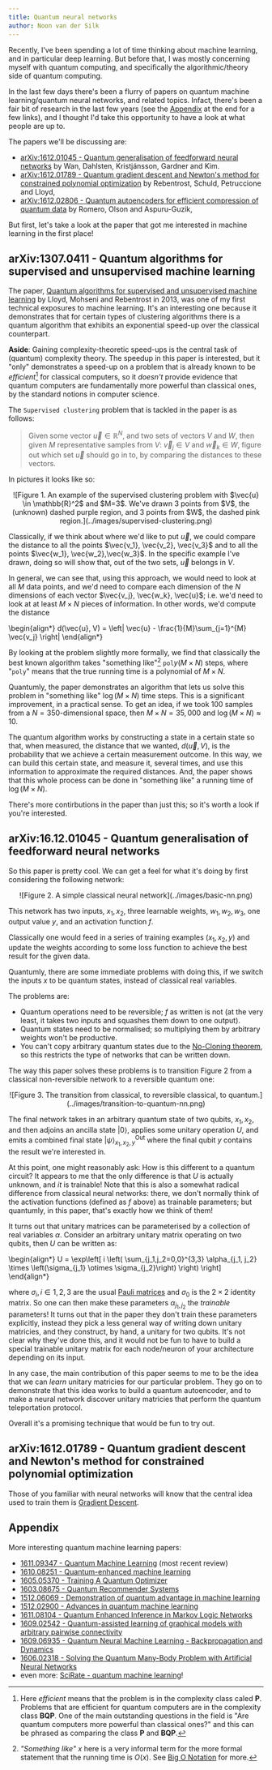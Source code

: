 ```yaml
---
title: Quantum neural networks
author: Noon van der Silk
---
```

 
Recently, I've been spending a lot of time thinking about machine learning,
and in particular deep learning. But before that, I was mostly concerning
myself with quantum computing, and specifically the algorithmic/theory side of
quantum computing.

In the last few days there's been a flurry of papers on quantum machine
learning/quantum neural networks, and related topics. Infact, there's been a
fair bit of research in the last few years (see the [Appendix](#appendix) at the end for
a few links), and I thought I'd take this opportunity to have a look at what
people are up to.

The papers we'll be discussing are:

- [arXiv:1612.01045 - Quantum generalisation of feedforward neural networks](https://scirate.com/arxiv/1612.01045) by Wan, Dahlsten, Kristjánsson, Gardner and Kim.
- [arXiv:1612.01789 - Quantum gradient descent and Newton's method for constrained polynomial optimization](https://scirate.com/arxiv/1612.01789) by Rebentrost, Schuld, Petruccione and Lloyd,
- [arXiv:1612.02806 - Quantum autoencoders for efficient compression of quantum data](https://scirate.com/arxiv/1612.02806) by Romero, Olson and Aspuru-Guzik,

But first, let's take a look at the paper that got me interested in machine
learning in the first place!

## arXiv:1307.0411 - Quantum algorithms for supervised and unsupervised machine learning

The paper, [Quantum algorithms for supervised and unsupervised machine
learning](https://scirate.com/arxiv/1307.0411) by Lloyd, Mohseni and
Rebentrost in 2013, was one of my first technical exposures to machine
learning. It's an interesting one because it demonstrates that for certain
types of clustering algorithms there is a quantum algorithm that exhibits an
exponential speed-up over the classical counterpart.

**Aside**: Gaining complexity-theoretic speed-ups is the central task of (quantum)
complexity theory. The speedup in this paper is interested, but it "only"
demonstrates a speed-up on a problem that is already known to be
*efficient*[^1] for classical computers, so it *doesn't* provide evidence that
quantum computers are fundamentally more powerful than classical ones, by the
standard notions in computer science.

[^1]: Here *efficient* means that the problem is in the complexity class caled
    $\textbf{P}$. Problems that are efficient for quantum computers are in the
    complexity class $\textbf{BQP}$. One of the main outstanding questions in
    the field is "Are quantum computers more powerful than classical ones?"
    and this can be phrased as comparing the class $\textbf{P}$ and
    $\textbf{BQP}$.

The `Supervised clustering` problem that is tackled in the paper is as
follows:

> Given some vector $\vec{u} \in \mathbb{R}^N$, and two sets of vectors $V$
> and $W$, then given $M$ representative samples from $V$: $\vec{v}_j \in V$
> and $\vec{w}_k \in W$, figure out which set $\vec{u}$ should go in to, by
> comparing the distances to these vectors.

In pictures it looks like so:

<div style='text-align: center'>
![Figure 1. An example of the supervised clustering problem
with $\vec{u} \in \mathbb{R}^2$ and $M=3$. We've drawn 3 points
from $V$, the (unknown) dashed purple region, and 3 points from $W$, the dashed pink region.](../images/supervised-clustering.png)
</div>

Classically, if we think about where we'd like to put $\vec{u}$, we could
compare  the distance to all the points $\vec{v_1}, \vec{v_2}, \vec{v_3}$ and
to all the points $\vec{w_1}, \vec{w_2},\vec{w_3}$. In the specific example
I've drawn, doing so will show that, out of the two sets, $\vec{u}$ belongs in
$V$.

In general, we can see that, using this approach, we would need to look at all
$M$ data points, and we'd need to compare each dimension of the $N$ dimensions
of each vector $\vec{v_j}, \vec{w_k}, \vec{u}$; i.e. we'd need to look at at
least $M\times N$ pieces of information. In other words, we'd compute the
distance

\begin{align*}
    d(\vec{u}, V) = \left| \vec{u} - \frac{1}{M}\sum_{j=1}^{M} \vec{v_j} \right|
\end{align*}

By looking at the problem slightly more formally, we find that classically the
best known algorithm takes "something like"[^2] $\texttt{pol}y(M\times N)$ steps,
where "$\texttt{poly}$" means that the true running time is a polynomial of
$M\times N$.

[^2]: <em>"Something like" x</em> here is a very informal term for the more formal
statement that the running time is $O(x)$. See [Big O
Notation](https://en.wikipedia.org/wiki/Big_O_notation) for more.

Quantumly, the paper demonstrates an algorithm that lets us solve this problem
in "something like" $\log(M\times N)$ time steps. This is a significant
improvement, in a practical sense. To get an idea, if we took $100$ samples
from a $N = 350$-dimensional space, then $M\times N = 35,000$ and $\log(M
\times N) \approx 10$.

The quantum algorithm works by constructing a state in a certain state so
that, when measured, the distance that we wanted, $d(\vec{u}, V)$, is the
probability that we achieve a certain measurement outcome. In this way, we can
build this certain state, and measure it, several times, and use this
information to approximate the required distances. And, the paper shows that this
whole process can be done in "something like" a running time of $\log(M\times
N)$.

There's more contirbutions in the paper than just this; so it's worth a look
if you're interested.



## arXiv:16.12.01045 - Quantum generalisation of feedforward neural networks

So this paper is pretty cool. We can get a feel for what it's doing by first
considering the following network:

<div style='text-align: center'>
![Figure 2. A simple classical neural network](../images/basic-nn.png)
</div>

This network has two inputs, $x_1, x_2$, three learnable weights, $w_1, w_2,
w_3$, one output value $y$, and an activation function $f$.

Classically one would feed in a series of training examples $(x_1, x_2, y)$
and update the weights according to some loss function to achieve the best
result for the given data.

Quantumly, there are some immediate problems with doing this, if we switch
the inputs $x$ to be quantum states, instead of classical real variables.

The problems are:

- Quantum operations need to be reversible; $f$ as written is not (at the
  very least, it takes two inputs and squashes them down to one output).
- Quantum states need to be normalised; so multiplying them by arbitrary
  weights won't be productive.
- You can't copy arbitrary quantum states due to the [No-Cloning
  theorem](https://en.wikipedia.org/wiki/No-cloning_theorem), so this
  restricts the type of networks that can be written down.

The way this paper solves these problems is to transition Figure 2 from a
classical non-reversible network to a reversible quantum one:

<div style='text-align: center'>
![Figure 3. The transition from classical, to reversible classical, to
quantum.](../images/transition-to-quantum-nn.png)
</div>

The final network takes in an arbitrary quantum state of two qubits, $x_1,
x_2$, and then adjoins an ancilla state $|0\rangle$, applies some unitary
operation $U$, and emits a combined final state
$|\psi\rangle^{\text{Out}}_{x_1,x_2,y}$ where the final qubit $y$ contains the
result we're interested in.

At this point, one might reasonably ask: How is this different to a quantum
circuit? It appears to me that the only difference is that $U$ is actually
unknown, and *it* is trainable! Note that this is also a somewhat radical
difference from classical neural networks: there, we don't normally think of
the activation functions (defined as $f$ above) as trainable parameters; but
quantumly, in this paper, that's exactly how we think of them!

It turns out that unitary matrices can be parameterised by a collection of
real variables $\alpha$. Consider an arbitrary unitary matrix operating on
two qubits, then $U$ can be written as:

\begin{align*}
    U = \exp\left[ i \left(
             \sum_{j_1,j_2=0,0}^{3,3} \alpha_{j_1, j_2} \times \left(\sigma_{j_1}
             \otimes \sigma_{j_2}\right) \right) \right]
\end{align*}

where $\sigma_i, i \in {1,2,3}$ are the usual [Pauli
matrices](https://en.wikipedia.org/wiki/Pauli_matrices) and $\sigma_0$ is the
$2\times 2$ identity matrix. So one can then make these parameters
$\alpha_{j_1, j_2}$ the *trainable* parameters! It turns out that in the paper
they don't train these parameters explicitly, instead they pick a less general
way of writing down unitary matricies, and they construct, by hand, a unitary
for two qubits. It's not clear why they've done this, and it would not be fun
to have to build a special trainable unitary matrix for each node/neuron of
your architecture depending on its input.

In any case, the main contribution of this paper seems to me to be the idea
that we can *learn* unitary matricies for our particular problem. They go on
to demonstrate that this idea works to build a quantum autoencoder, and to
make a neural network discover unitary matricies that perform the quantum
teleportation protocol.

Overall it's a promising technique that would be fun to try out.


## arXiv:1612.01789 - Quantum gradient descent and Newton's method for constrained polynomial optimization

Those of you familiar with neural networks will
know that the central idea used to train them is [Gradient
Descent](https://en.wikipedia.org/wiki/Gradient_descent).




## Appendix <a id="appendix"></a>

More interesting quantum machine learning papers:

- [1611.09347 - Quantum Machine Learning](https://scirate.com/arxiv/1611.09347) (most recent review)
- [1610.08251 - Quantum-enhanced machine learning](https://scirate.com/arxiv/1610.08251)
- [1605.05370 - Training A Quantum Optimizer](https://scirate.com/arxiv/1605.05370)
- [1603.08675 - Quantum Recommender Systems](https://scirate.com/arxiv/1603.08675)
- [1512.06069 - Demonstration of quantum advantage in machine learning](https://scirate.com/arxiv/1512.06069)
- [1512.02900 - Advances in quantum machine learning](https://scirate.com/arxiv/1512.02900)
- [1611.08104 - Quantum Enhanced Inference in Markov Logic Networks](https://scirate.com/arxiv/1611.08104)
- [1609.02542 - Quantum-assisted learning of graphical models with arbitrary pairwise connectivity](https://scirate.com/arxiv/1609.02542)
- [1609.06935 - Quantum Neural Machine Learning - Backpropagation and Dynamics](https://scirate.com/arxiv/1609.06935)
- [1606.02318 - Solving the Quantum Many-Body Problem with Artificial Neural Networks](https://scirate.com/arxiv/1606.02318)
- even more: [SciRate - quantum machine learning](https://scirate.com/search?utf8=%E2%9C%93&q=quantum+machine+learning)!
